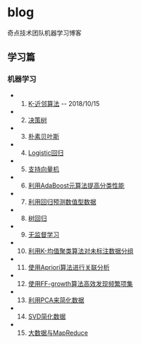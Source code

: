 # blog
奇点技术团队机器学习博客

## 学习篇
### 机器学习
- 1. [K-近邻算法]() -- 2018/10/15
- 2. [决策树]()
- 3. [朴素贝叶斯]()
- 4. [Logistic回归]()
- 5. [支持向量机]()
- 6. [利用AdaBoost元算法提高分类性能]()
- 7. [利用回归预测数值型数据]()
- 8. [树回归]()
- 9. [无监督学习]()
- 10. [利用K-均值聚类算法对未标注数据分组]()
- 11. [使用Apriori算法进行关联分析]()
- 12. [使用FF-growth算法高效发现频繁项集]()
- 13. [利用PCA来简化数据]()
- 14. [SVD简化数据]()
- 15. [大数据与MapReduce]()

